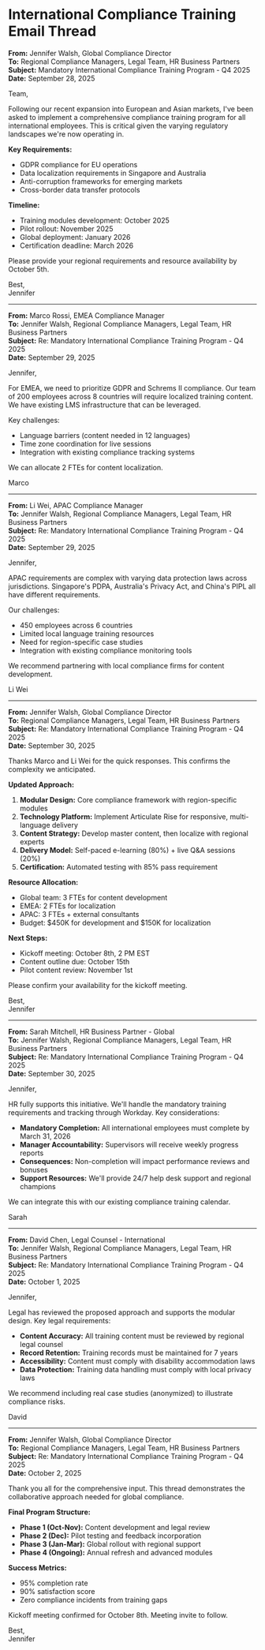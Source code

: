 # International Compliance Training Email Thread

**From:** Jennifer Walsh, Global Compliance Director  
**To:** Regional Compliance Managers, Legal Team, HR Business Partners  
**Subject:** Mandatory International Compliance Training Program - Q4 2025  
**Date:** September 28, 2025  

Team,

Following our recent expansion into European and Asian markets, I've been asked to implement a comprehensive compliance training program for all international employees. This is critical given the varying regulatory landscapes we're now operating in.

**Key Requirements:**
- GDPR compliance for EU operations
- Data localization requirements in Singapore and Australia
- Anti-corruption frameworks for emerging markets
- Cross-border data transfer protocols

**Timeline:**
- Training modules development: October 2025
- Pilot rollout: November 2025
- Global deployment: January 2026
- Certification deadline: March 2026

Please provide your regional requirements and resource availability by October 5th.

Best,  
Jennifer

---

**From:** Marco Rossi, EMEA Compliance Manager  
**To:** Jennifer Walsh, Regional Compliance Managers, Legal Team, HR Business Partners  
**Subject:** Re: Mandatory International Compliance Training Program - Q4 2025  
**Date:** September 29, 2025  

Jennifer,

For EMEA, we need to prioritize GDPR and Schrems II compliance. Our team of 200 employees across 8 countries will require localized training content. We have existing LMS infrastructure that can be leveraged.

Key challenges:
- Language barriers (content needed in 12 languages)
- Time zone coordination for live sessions
- Integration with existing compliance tracking systems

We can allocate 2 FTEs for content localization.

Marco

---

**From:** Li Wei, APAC Compliance Manager  
**To:** Jennifer Walsh, Regional Compliance Managers, Legal Team, HR Business Partners  
**Subject:** Re: Mandatory International Compliance Training Program - Q4 2025  
**Date:** September 29, 2025  

Jennifer,

APAC requirements are complex with varying data protection laws across jurisdictions. Singapore's PDPA, Australia's Privacy Act, and China's PIPL all have different requirements.

Our challenges:
- 450 employees across 6 countries
- Limited local language training resources
- Need for region-specific case studies
- Integration with existing compliance monitoring tools

We recommend partnering with local compliance firms for content development.

Li Wei

---

**From:** Jennifer Walsh, Global Compliance Director  
**To:** Regional Compliance Managers, Legal Team, HR Business Partners  
**Subject:** Re: Mandatory International Compliance Training Program - Q4 2025  
**Date:** September 30, 2025  

Thanks Marco and Li Wei for the quick responses. This confirms the complexity we anticipated.

**Updated Approach:**
1. **Modular Design:** Core compliance framework with region-specific modules
2. **Technology Platform:** Implement Articulate Rise for responsive, multi-language delivery
3. **Content Strategy:** Develop master content, then localize with regional experts
4. **Delivery Model:** Self-paced e-learning (80%) + live Q&A sessions (20%)
5. **Certification:** Automated testing with 85% pass requirement

**Resource Allocation:**
- Global team: 3 FTEs for content development
- EMEA: 2 FTEs for localization
- APAC: 3 FTEs + external consultants
- Budget: $450K for development and $150K for localization

**Next Steps:**
- Kickoff meeting: October 8th, 2 PM EST
- Content outline due: October 15th
- Pilot content review: November 1st

Please confirm your availability for the kickoff meeting.

Best,  
Jennifer

---

**From:** Sarah Mitchell, HR Business Partner - Global  
**To:** Jennifer Walsh, Regional Compliance Managers, Legal Team, HR Business Partners  
**Subject:** Re: Mandatory International Compliance Training Program - Q4 2025  
**Date:** September 30, 2025  

Jennifer,

HR fully supports this initiative. We'll handle the mandatory training requirements and tracking through Workday. Key considerations:

- **Mandatory Completion:** All international employees must complete by March 31, 2026
- **Manager Accountability:** Supervisors will receive weekly progress reports
- **Consequences:** Non-completion will impact performance reviews and bonuses
- **Support Resources:** We'll provide 24/7 help desk support and regional champions

We can integrate this with our existing compliance training calendar.

Sarah

---

**From:** David Chen, Legal Counsel - International  
**To:** Jennifer Walsh, Regional Compliance Managers, Legal Team, HR Business Partners  
**Subject:** Re: Mandatory International Compliance Training Program - Q4 2025  
**Date:** October 1, 2025  

Jennifer,

Legal has reviewed the proposed approach and supports the modular design. Key legal requirements:

- **Content Accuracy:** All training content must be reviewed by regional legal counsel
- **Record Retention:** Training records must be maintained for 7 years
- **Accessibility:** Content must comply with disability accommodation laws
- **Data Protection:** Training data handling must comply with local privacy laws

We recommend including real case studies (anonymized) to illustrate compliance risks.

David

---

**From:** Jennifer Walsh, Global Compliance Director  
**To:** Regional Compliance Managers, Legal Team, HR Business Partners  
**Subject:** Re: Mandatory International Compliance Training Program - Q4 2025  
**Date:** October 2, 2025  

Thank you all for the comprehensive input. This thread demonstrates the collaborative approach needed for global compliance.

**Final Program Structure:**
- **Phase 1 (Oct-Nov):** Content development and legal review
- **Phase 2 (Dec):** Pilot testing and feedback incorporation
- **Phase 3 (Jan-Mar):** Global rollout with regional support
- **Phase 4 (Ongoing):** Annual refresh and advanced modules

**Success Metrics:**
- 95% completion rate
- 90% satisfaction score
- Zero compliance incidents from training gaps

Kickoff meeting confirmed for October 8th. Meeting invite to follow.

Best,  
Jennifer